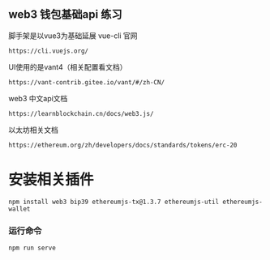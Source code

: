  

## web3 钱包基础api 练习

脚手架是以vue3为基础延展
vue-cli 官网
```
https://cli.vuejs.org/
```

UI使用的是vant4（相关配置看文档）
```
https://vant-contrib.gitee.io/vant/#/zh-CN/
```

web3 中文api文档
```
https://learnblockchain.cn/docs/web3.js/
```

以太坊相关文档
```
https://ethereum.org/zh/developers/docs/standards/tokens/erc-20
```
# 安装相关插件
```
npm install web3 bip39 ethereumjs-tx@1.3.7 ethereumjs-util ethereumjs-wallet
```

### 运行命令
```
npm run serve
```


 
